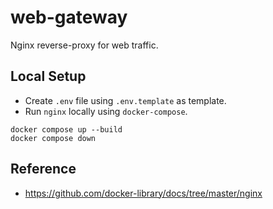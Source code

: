 # web-gateway

Nginx reverse-proxy for web traffic.

## Local Setup
 * Create `.env` file using `.env.template` as template.
 * Run `nginx` locally using `docker-compose`.

```shell
docker compose up --build
docker compose down
```

## Reference

 * https://github.com/docker-library/docs/tree/master/nginx
